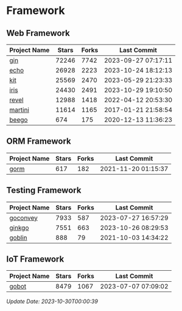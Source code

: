 # Framework

## Web Framework
| Project Name | Stars | Forks | Last Commit |
| ------------ | ----- | ----- | ----------- |
| [gin](https://github.com/gin-gonic/gin) | 72246 | 7742 | 2023-09-27 07:17:11 |
| [echo](https://github.com/labstack/echo) | 26928 | 2223 | 2023-10-24 18:12:13 |
| [kit](https://github.com/go-kit/kit) | 25569 | 2470 | 2023-05-29 21:23:33 |
| [iris](https://github.com/kataras/iris) | 24430 | 2491 | 2023-10-29 19:10:50 |
| [revel](https://github.com/revel/revel) | 12988 | 1418 | 2022-04-12 20:53:30 |
| [martini](https://github.com/go-martini/martini) | 11614 | 1165 | 2017-01-21 21:58:54 |
| [beego](https://github.com/astaxie/beego) | 674 | 175 | 2020-12-13 11:36:23 |

## ORM Framework
| Project Name | Stars | Forks | Last Commit |
| ------------ | ----- | ----- | ----------- |
| [gorm](https://github.com/jinzhu/gorm) | 617 | 182 | 2021-11-20 01:15:37 |

## Testing Framework
| Project Name | Stars | Forks | Last Commit |
| ------------ | ----- | ----- | ----------- |
| [goconvey](https://github.com/smartystreets/goconvey) | 7933 | 587 | 2023-07-27 16:57:29 |
| [ginkgo](https://github.com/onsi/ginkgo) | 7551 | 663 | 2023-10-26 08:29:53 |
| [goblin](https://github.com/franela/goblin) | 888 | 79 | 2021-10-03 14:34:22 |

## IoT Framework
| Project Name | Stars | Forks | Last Commit |
| ------------ | ----- | ----- | ----------- |
| [gobot](https://github.com/hybridgroup/gobot) | 8479 | 1067 | 2023-07-07 07:09:02 |

*Update Date: 2023-10-30T00:00:39*